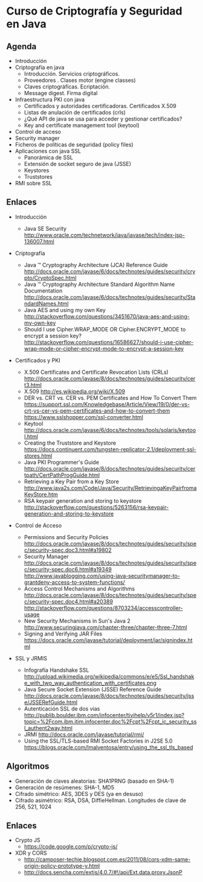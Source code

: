 Curso de Criptografía y Seguridad en Java
=========================================

Agenda
------
- Introducción
- Criptografía en java
	- Introducción. Servicios criptográficos.
	- Proveedores . Clases motor (engine classes)
	- Claves criptográficas. Ecriptación.
	- Message digest. Firma digital
- Infraestructura PKI con java
	- Certificados y autoridades certificadoras. Certificados X.509
	- Listas de anulación de certificados (crls)
	- ¿Qué API de java se usa para acceder y gestionar certificados?
	- Key and certificate management tool (keytool)
- Control de acceso
- Security manager
- Ficheros de políticas de seguridad (policy files)
- Aplicaciones con java SSL
	- Panorámica de SSL
	- Extensión de socket seguro de java (JSSE)
	- Keystores
	- Truststores
- RMI sobre SSL

Enlaces
-------

- Introducción
	- Java SE Security
	http://www.oracle.com/technetwork/java/javase/tech/index-jsp-136007.html

- Criptografía
	- Java ™ Cryptography Architecture (JCA) Reference Guide
	http://docs.oracle.com/javase/6/docs/technotes/guides/security/crypto/CryptoSpec.html
	- Java ™ Cryptography Architecture Standard Algorithm Name Documentation
	http://docs.oracle.com/javase/6/docs/technotes/guides/security/StandardNames.html
	- Java AES and using my own Key
	http://stackoverflow.com/questions/3451670/java-aes-and-using-my-own-key
	- Should I use Cipher.WRAP_MODE OR Cipher.ENCRYPT_MODE to encrypt a session key?
	http://stackoverflow.com/questions/16586627/should-i-use-cipher-wrap-mode-or-cipher-encrypt-mode-to-encrypt-a-session-key

- Certificados y PKI
	- X.509 Certificates and Certificate Revocation Lists (CRLs)
	http://docs.oracle.com/javase/8/docs/technotes/guides/security/cert3.html
	- X.509
	http://es.wikipedia.org/wiki/X.509
	- DER vs. CRT vs. CER vs. PEM Certificates and How To Convert Them
	https://support.ssl.com/Knowledgebase/Article/View/19/0/der-vs-crt-vs-cer-vs-pem-certificates-and-how-to-convert-them
	https://www.sslshopper.com/ssl-converter.html
	- Keytool
	http://docs.oracle.com/javase/6/docs/technotes/tools/solaris/keytool.html
	-  Creating the Truststore and Keystore
	https://docs.continuent.com/tungsten-replicator-2.1/deployment-ssl-stores.html
	- Java PKI Programmer's Guide
	http://docs.oracle.com/javase/8/docs/technotes/guides/security/certpath/CertPathProgGuide.html
	- Retrieving a Key Pair from a Key Store
	http://www.java2s.com/Code/Java/Security/RetrievingaKeyPairfromaKeyStore.htm
	- RSA keypair generation and storing to keystore
	http://stackoverflow.com/questions/5263156/rsa-keypair-generation-and-storing-to-keystore
	
- Control de Acceso
	- Permissions and Security Policies
	http://docs.oracle.com/javase/8/docs/technotes/guides/security/spec/security-spec.doc3.html#a19802
	- Security Manager
	http://docs.oracle.com/javase/8/docs/technotes/guides/security/spec/security-spec.doc6.html#a19349
	http://www.javablogging.com/using-java-securitymanager-to-grantdeny-access-to-system-functions/
	- Access Control Mechanisms and Algorithms
	http://docs.oracle.com/javase/8/docs/technotes/guides/security/spec/security-spec.doc4.html#a20389
	http://stackoverflow.com/questions/8703234/accesscontroller-usage
	- New Security Mechanisms in Sun's Java 2
	http://www.securingjava.com/chapter-three/chapter-three-7.html
	- Signing and Verifying JAR Files
	https://docs.oracle.com/javase/tutorial/deployment/jar/signindex.html

- SSL y JRMIS
	- Infografía Handshake SSL
	http://upload.wikimedia.org/wikipedia/commons/e/e5/Ssl_handshake_with_two_way_authentication_with_certificates.png
	- Java Secure Socket Extension (JSSE) Reference Guide 
	http://docs.oracle.com/javase/8/docs/technotes/guides/security/jsse/JSSERefGuide.html
	- Autenticación SSL de dos vías
	http://publib.boulder.ibm.com/infocenter/tivihelp/v5r1/index.jsp?topic=%2Fcom.ibm.itim.infocenter.doc%2Fcpt%2Fcpt_ic_security_ssl_authent2way.html
	- JRMI
	http://docs.oracle.com/javase/tutorial/rmi/
	- Using the SSL/TLS-based RMI Socket Factories in J2SE 5.0 
	https://blogs.oracle.com/lmalventosa/entry/using_the_ssl_tls_based

Algoritmos
----------

- Generación de claves aleatorias: SHA1PRNG (basado en SHA-1)
- Generación de resúmenes: SHA-1, MD5
- Cifrado simétrico: AES, 3DES y DES (ya en desuso)
- Cifrado asimétrico: RSA, DSA, DiffieHellman. Longitudes de clave de 256, 521, 1024


Enlaces
-------

- Crypto JS
	- https://code.google.com/p/crypto-js/
- XDR y CORS
	- http://camposer-techie.blogspot.com.es/2011/08/cors-xdm-same-origin-policy-prototype-y.html
	- http://docs.sencha.com/extjs/4.0.7/#!/api/Ext.data.proxy.JsonP


